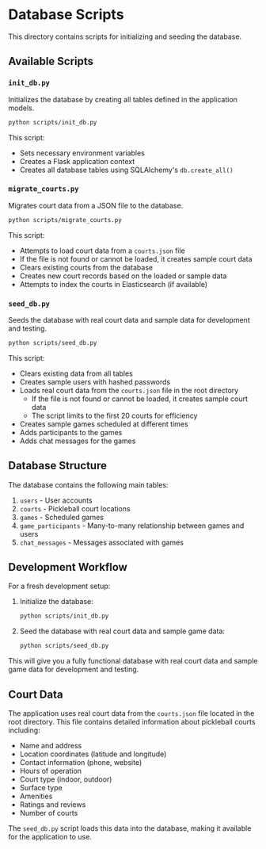 # Database Scripts

This directory contains scripts for initializing and seeding the database.

## Available Scripts

### `init_db.py`

Initializes the database by creating all tables defined in the application models.

```bash
python scripts/init_db.py
```

This script:

- Sets necessary environment variables
- Creates a Flask application context
- Creates all database tables using SQLAlchemy's `db.create_all()`

### `migrate_courts.py`

Migrates court data from a JSON file to the database.

```bash
python scripts/migrate_courts.py
```

This script:

- Attempts to load court data from a `courts.json` file
- If the file is not found or cannot be loaded, it creates sample court data
- Clears existing courts from the database
- Creates new court records based on the loaded or sample data
- Attempts to index the courts in Elasticsearch (if available)

### `seed_db.py`

Seeds the database with real court data and sample data for development and testing.

```bash
python scripts/seed_db.py
```

This script:

- Clears existing data from all tables
- Creates sample users with hashed passwords
- Loads real court data from the `courts.json` file in the root directory
  - If the file is not found or cannot be loaded, it creates sample court data
  - The script limits to the first 20 courts for efficiency
- Creates sample games scheduled at different times
- Adds participants to the games
- Adds chat messages for the games

## Database Structure

The database contains the following main tables:

1. `users` - User accounts
2. `courts` - Pickleball court locations
3. `games` - Scheduled games
4. `game_participants` - Many-to-many relationship between games and users
5. `chat_messages` - Messages associated with games

## Development Workflow

For a fresh development setup:

1. Initialize the database:

   ```bash
   python scripts/init_db.py
   ```

2. Seed the database with real court data and sample game data:
   ```bash
   python scripts/seed_db.py
   ```

This will give you a fully functional database with real court data and sample game data for development and testing.

## Court Data

The application uses real court data from the `courts.json` file located in the root directory. This file contains detailed information about pickleball courts including:

- Name and address
- Location coordinates (latitude and longitude)
- Contact information (phone, website)
- Hours of operation
- Court type (indoor, outdoor)
- Surface type
- Amenities
- Ratings and reviews
- Number of courts

The `seed_db.py` script loads this data into the database, making it available for the application to use.
